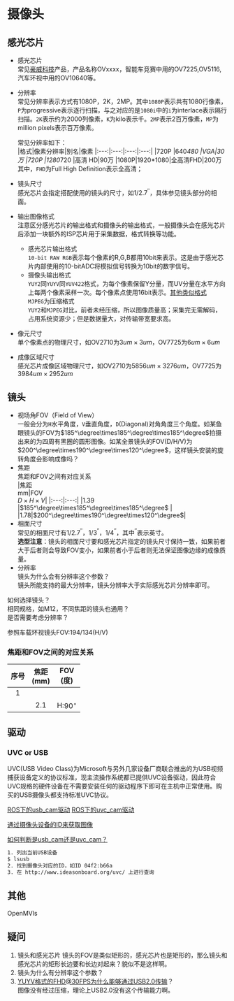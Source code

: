 # 摄像头

## 感光芯片

* 感光芯片  
  常见[豪威科技](http://www.ovt.com.cn/)产品，产品名称OVxxxx，智能车竞赛中用的OV7225,OV5116,汽车环视中用的OV10640等。
* 分辨率  
  常见分辨率表示方式有1080P，2K，2MP。其中`1080P`表示共有1080行像素，`P`为progressive表示逐行扫描，与之对应的是`1080i`中的`i`为interlace表示隔行扫描。`2K`表示约为2000列像素，`K`为kilo表示千。`2MP`表示2百万像素，`MP`为million pixels表示百万像素。  

  常见分辨率如下：  
    |格式|像素分辨率|别名|像素
    |:---:|:---:|:---:|:---:|
    |720P |640*480 |VGA|30万
    |720P |1280*720 |高清 HD|90万
    |1080P|1920*1080|全高清FHD|200万
    其中，`FHD`为Full High Definition表示全高清；  
* 镜头尺寸  
  感光芯片会指定搭配使用的镜头的尺寸，如$1/{2.7^{''}}$，具体参见镜头部分的相面。  
* 输出图像格式  
  注意区分感光芯片的输出格式和摄像头的输出格式，一般摄像头会在感光芯片后添加一块额外的ISP芯片用于采集数据，格式转换等功能。 
    * 感光芯片输出格式  
        `10-bit RAW RGB`表示每个像素的R,G,B都用10bit来表示。这是由于感光芯片内部使用的10-bitADC将模拟信号转换为10bit的数字信号。
    * 摄像头输出格式  
        `YUY2`同`YUYV`同`YUV422`格式，为每个像素保留Y分量，而UV分量在水平方向上每两个像素采样一次。每个像素点使用16bit表示。[其他类似格式](https://blog.csdn.net/u014260892/article/details/51883723)  
        `MJPEG`为压缩格式  
        `YUY2`和`MJPEG`对比，前者未经压缩，所以图像质量高；采集完无需解码，占用系统资源少；但是数据量大，对传输带宽要求高。
* 像元尺寸  
  单个像素点的物理尺寸，如OV2710为$3um\times3um$，OV7725为$6um\times6um$
* 成像区域尺寸  
  感光芯片成像区域物理尺寸，如OV2710为$5856um\times3276um$，OV7725为$3984um\times2952um$

## 镜头

* 视场角FOV（Field of View）  
  一般会分为`H`水平角度，`V`垂直角度，`D`(Diagonal)对角角度三个角度。如某鱼眼镜头的FOV为$185^\degree\times185^\degree\times185^\degree$拍摄出来的为四周有黑圈的圆形图像。如某全景镜头的FOV(D/H/V)为$200^\degree\times190^\degree\times120^\degree$，这样镜头安装的旋转角度会影响成像吗？
* 焦距    
  焦距和FOV之间有对应关系  
  |焦距</br>mm|FOV</br>$D\times H\times V$|
  |:---:|:---:|
  |1.39 |$185^\degree\times185^\degree\times185^\degree$ |
  |1.78|$200^\degree\times190^\degree\times120^\degree$|
* 相面尺寸  
  常见的相面尺寸有$1/{2.7^{''}}$，$1/{3^{''}}$，$1/{4^{''}}$，其中$^{''}$表示英寸。  
  **选型注意**：镜头的相面尺寸要和感光芯片指定的镜头尺寸保持一致，如果前者大于后者则会导致FOV变小，如果前者小于后者则无法保证图像边缘的成像质量。
* 分辨率  
  镜头为什么会有分辨率这个参数？  
  镜头所能支持的最大分辨率，镜头分辨率大于实际感光芯片分辨率即可。 
  


如何选择镜头？  
相同规格，如M12，不同焦距的镜头也通用？  
是否需要考虑分辨率？

参照车载环视镜头FOV:194/134(H/V)

### 焦距和FOV之间的对应关系

 



|序号|焦距</br>(mm)|FOV</br>(度)|
|:---:|:---:|:---:|
|1|||
||2.1|H:$90^{\circ}$ |


## 驱动

### UVC or USB

UVC(USB Video Class)为Microsoft与另外几家设备厂商联合推出的为USB视频捕获设备定义的协议标准，现主流操作系统都已提供UVC设备驱动，因此符合UVC规格的硬件设备在不需要安装任何的驱动程序下即可在主机中正常使用。购买的USB摄像头都支持标准UVC协议。

[ROS下的usb_cam驱动](http://wiki.ros.org/usb_cam)
[ROS下的uvc_cam驱动](http://wiki.ros.org/libuvc_camera)

[通过摄像头设备的ID来获取图像](https://blog.csdn.net/qq_24894159/article/details/82939542)

[如何判断是usb_cam还是uvc_cam？](https://www.jianshu.com/p/e0d96f55f307)
``` bash
1. 列出当前USB设备
$ lsusb
2. 找到摄像头对应的ID，如ID 04f2:b66a
3. 在 http://www.ideasonboard.org/uvc/ 上进行查询
```

## 其他

OpenMVls

## 疑问

1. 镜头和感光芯片
   镜头的FOV是类似矩形的，感光芯片也是矩形的，那么镜头和感光芯片的矩形长边要和长边对起来？貌似不是这样啊。
2. 镜头为什么有分辨率这个参数？
3. YUYV格式的FHD@30FPS为什么能够通过USB2.0传输？  
   图像没有经过压缩，理论上USB2.0没有这个传输能力啊。